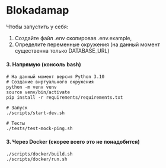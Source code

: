 # Blokadamap

Чтобы запустить у себя:

1. Создайте файл .env скопировав .env.example,
2. Определите переменные окружения (на данный момент существенна только DATABASE_URL)

####  3. Напрямую (консоль bash)

    # На данный момент версия Python 3.10
    # Создание виртуального окружения
    python -m venv venv
    source venv/bin/activate
    pip install -r requirements/requirements.txt

    # Запуск
    ./scripts/start-dev.sh

    # Тесты
    ./tests/test-mock-ping.sh

#### 3. Через Docker (скорее всего это не понадобится)
    
    ./scripts/docker/build.sh
    ./scripts/docker/run.sh
